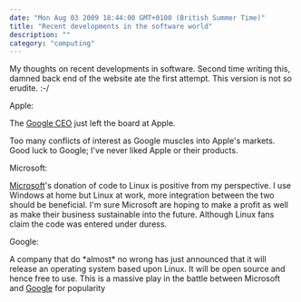 ```yaml
---
date: "Mon Aug 03 2009 18:44:00 GMT+0100 (British Summer Time)"
title: "Recent developments in the software world"
description: ""
category: "computing"
---
```

My thoughts on recent developments in software. Second time writing this, damned back end of the website ate the first attempt. This version is not so erudite. :-/

Apple:

The [Google CEO](http://mashable.com/2009/08/03/eric-schmidt-apple/) just left the board at Apple.

Too many conflicts of interest as Google muscles into Apple's markets. Good luck to Google; I've never liked Apple or their products.

Microsoft:

[Microsoft](http://www.cio.com/article/497585/Microsoft_Stuns_Linux_World_Submits_Source_Code_for_Kernel)'s donation of code to Linux is positive from my perspective. I use Windows at home but Linux at work, more integration between the two should be beneficial. I'm sure Microsoft are hoping to make a profit as well as make their business sustainable into the future. Although Linux fans claim the code was entered under duress.

Google:

A company that do \*almost\* no wrong has just announced that it will release an operating system based upon Linux. It will be open source and hence free to use. This is a massive play in the battle between Microsoft and [Google](http://googleblog.blogspot.com/2009/07/introducing-google-chrome-os.html) for popularity